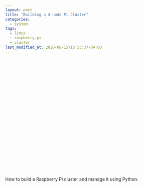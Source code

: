 ```yaml
---
layout: post
title: "Building a 4 node Pi Cluster"
categories:
  - system
tags:
  - linux
  - raspberry-pi
  - cluster
last_modified_at: 2020-08-15T15:33:37-04:00
---
```


<div class="embed-responsive embed-responsive-16by9">
  <iframe width="640" height="360" src="hhttps://www.youtube.com/watch?v=H2rTecSO0gk" frameborder="0" allowfullscreen></iframe>
</div>

How to build a Raspberry Pi cluster and manage it using Python.


